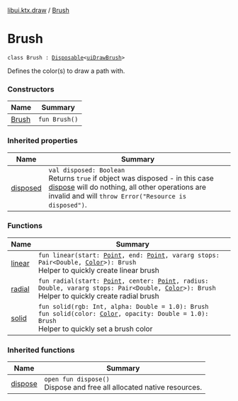 [libui.ktx.draw](../README.md) / [Brush](README.md)

# Brush

`class Brush : `[`Disposable`](../../libui.ktx/-disposable/README.md)`<`[`uiDrawBrush`](../../libui/ui-draw-brush/README.md)`>`

Defines the color(s) to draw a path with.

### Constructors

| Name | Summary |
|---|---|
| [Brush](-brush.md) | `fun Brush()` |

### Inherited properties

| Name | Summary |
|---|---|
| [disposed](../../libui.ktx/-disposable/disposed.md) | `val disposed: Boolean`<br>Returns `true` if object was disposed - in this case [dispose](../../libui.ktx/-disposable/dispose.md) will do nothing, all other operations are invalid and will `throw Error("Resource is disposed")`. |

### Functions

| Name | Summary |
|---|---|
| [linear](linear.md) | `fun linear(start: `[`Point`](../-point/README.md)`, end: `[`Point`](../-point/README.md)`, vararg stops: Pair<Double, `[`Color`](../-color/README.md)`>): Brush`<br>Helper to quickly create linear brush |
| [radial](radial.md) | `fun radial(start: `[`Point`](../-point/README.md)`, center: `[`Point`](../-point/README.md)`, radius: Double, vararg stops: Pair<Double, `[`Color`](../-color/README.md)`>): Brush`<br>Helper to quickly create radial brush |
| [solid](solid.md) | `fun solid(rgb: Int, alpha: Double = 1.0): Brush`<br>`fun solid(color: `[`Color`](../-color/README.md)`, opacity: Double = 1.0): Brush`<br>Helper to quickly set a brush color |

### Inherited functions

| Name | Summary |
|---|---|
| [dispose](../../libui.ktx/-disposable/dispose.md) | `open fun dispose()`<br>Dispose and free all allocated native resources. |
